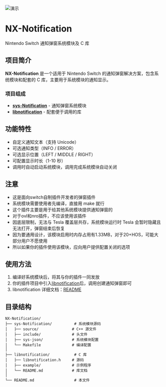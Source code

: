 
![演示](./image/demo.gif)

# NX-Notification

Nintendo Switch 通知弹窗系统模块及 C 库

## 项目简介

**NX-Notification** 是一个适用于 Nintendo Switch 的通知弹窗解决方案，包含系统模块和配套的 C 库，主要用于系统模块的通知显示。

### 项目组成

- **[sys-Notification](./sys-Notification/)** - 通知弹窗系统模块
- **[libnotification](./libnotification/)** - 配套便于调用的库

## 功能特性

- 自定义通知文本（支持 Unicode）
- 可选通知类型（INFO / ERROR）
- 可选显示位置（LEFT / MIDDLE / RIGHT）
- 可配置显示时长（1-10 秒）
- 调用时自动启动系统模块，调用完成系统模块自动关闭

## 注意

- 这是面向switch自制插件开发者的弹窗插件
- 系统模块需要使用者先编译，直接用 make 就行
- 这个插件主要是用于给其他系统模块提供通知弹窗的
- 对于ovl和nro插件，不应该使用该插件
- 因底层限制，无法与 Tesla 覆盖层共存，系统模块运行时 Tesla 会暂时隐藏且无法打开，弹窗结束后恢复
- 因为要通用设计，该模块启用时内存占用有1.33MB，对于20+HOS，可能大部分用户不愿使用
- 所以如果你的插件使用该模块，应向用户提供配置关闭的选项


## 使用方法

1. 编译好系统模块后，将其与你的插件一同发放
2. 你的插件项目中引入[libnotification](./libnotification/)后，调用创建通知弹窗即可
3. libnotification 详细文档：[README](./libnotification/README.md)

## 目录结构

```
NX-Notification/
├── sys-Notification/          # 系统模块源码
│   ├── source/               # C++ 源文件
│   ├── include/              # 头文件
│   ├── sys-json/             # 系统模块配置
│   └── Makefile              # 编译配置
│
├── libnotification/           # C 库
│   ├── libnotification.h     # 源码
│   ├── example/              # 示例程序
│   └── README.md             # 库文档
│
└── README.md                  # 本文件
```

